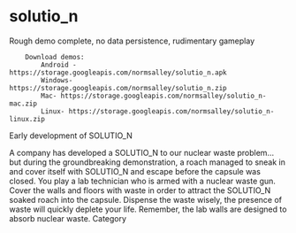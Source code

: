 # solutio_n

Rough demo complete, no data persistence, rudimentary gameplay

		Download demos:
			Android - https://storage.googleapis.com/normsalley/solutio_n.apk
			Windows- https://storage.googleapis.com/normsalley/solutio_n.zip
			Mac- https://storage.googleapis.com/normsalley/solutio_n-mac.zip
			Linux- https://storage.googleapis.com/normsalley/solutio_n-linux.zip


Early development of SOLUTIO_N

A company has developed a SOLUTIO_N to our nuclear waste problem... but during the groundbreaking demonstration, a roach managed to sneak in and cover itself with SOLUTIO_N and escape before the capsule was closed.
You play a lab technician who is armed with a nuclear waste gun. 
Cover the walls and floors with waste in order to attract the SOLUTIO_N soaked roach into the capsule.
Dispense the waste wisely, the presence of waste will quickly deplete your life.
Remember, the lab walls are designed to absorb nuclear waste.
Category

